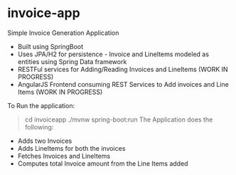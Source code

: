# invoice-app
Simple Invoice Generation Application
* Built using SpringBoot
* Uses JPA/H2 for persistence - Invoice and LineItems modeled as entities using Spring Data framework
* RESTFul services for Adding/Reading Invoices and LineItems (WORK IN PROGRESS)
* AngularJS Frontend consuming REST Services to Add invoices and Line Items (WORK IN PROGRESS)

To Run the application:
> cd invoiceapp
> ./mvnw spring-boot:run
The Application does the following:
* Adds two Invoices
* Adds LineItems for both the invoices
* Fetches Invoices and LineItems
* Computes total Invoice amount from the Line Items added
